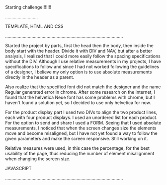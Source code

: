 Starting challenge!!!!!!!

..........................

TEMPLATE, HTML AND CSS

..............................................................................................

Started the project by parts, first the head then the body, then inside the body start with the header.
Divide it with DIV and NAV, but after a better analysis, I realized that I could more easily follow the spacing specifications without the DIV. Although I use relative measurements in my projects, I have specifications to follow and since I had not worked following the guidelines of a designer, I believe my only option is to use absolute measurements directly in the header as a parent.

Also realize that the specified font did not match the designer and the name Regular generated error in chrome. After some research on the internet, I found that the helvetica Neue font has some problems with chrome, but I haven't found a solution yet, so I decided to use only helvetica for now.

For the product display part I used two DIVs to align the two product lines, each with four product displays. I used an unordered list for each product. For the option to send and share I used a FORM.
Seeing that I used absolute measurements, I noticed that when the screen changes size the elements move and become misaligned, but I have not yet found a way to follow the given parameters and make the screen responsive. Still working on it.

Relative measures were used, in this case the percentage, for the best usability of the page, thus reducing the number of element misalignment when changing the screen size.

JAVASCRIPT

..............................................................................................